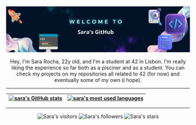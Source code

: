 <p align="center">
<img src="https://raw.githubusercontent.com/SaraIMRocha/SaraIMRocha/main/img/temp.png" width="700px">

<p align="center">
Hey, I'm Sara Rocha, 22y old, and I'm a student at 42 in Lisbon. I'm really liking the experience so far both as a pisciner and as a student. You can check my projects on my repositories all related to 42 (for now) and eventually some of my own (i hope).

---

| [![sara's GitHub stats](https://github-readme-stats.vercel.app/api?username=SaraIMRocha&count_private=true&show_icons=true&hide=issues&hide_border=true&theme=prussian)](https://github.com/SaraIMRocha?tab=repositories) | [![sara's most used languages](https://github-readme-stats.vercel.app/api/top-langs/?username=SaraIMRocha&layout=compact&hide_border=true&theme=prussian)](https://github.com/SaraIMRocha?tab=repositories) |
|:-:|:-:|

---  
  
<p align="center">
<img alt="Sara's visitors" src="https://komarev.com/ghpvc/?username=SaraIMRocha&color=blue&style=flat&label=visitors" />
<img alt="Sara's followers" src="https://img.shields.io/github/followers/SaraIMRocha?color=blue" />
<img alt="Sara's stars" src="https://img.shields.io/github/stars/SaraIMRocha?color=blue" />
</p>
